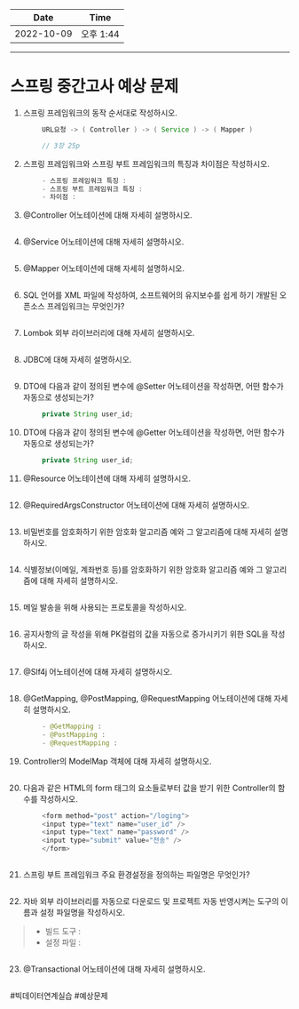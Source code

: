 |    Date    |  Time   |
|:----------:|:-------:|
| 2022-10-09 | 오후 1:44 |

---

# 스프링 중간고사 예상 문제

1. 스프링 프레임워크의 동작 순서대로 작성하시오.
```java
        URL요청 -> ( Controller ) -> ( Service ) -> ( Mapper )

        // 3장 25p
```


2. 스프링 프레임워크와 스프링 부트 프레임워크의 특징과 차이점은 작성하시오.
```java
        - 스프링 프레임워크 특징 : 
        - 스프링 부트 프레임워크 특징 : 
        - 차이점 :
```

3. @Controller 어노테이션에 대해 자세히 설명하시오.
```java

```

4. @Service 어노테이션에 대해 자세히 설명하시오.
```java

```

5. @Mapper 어노테이션에 대해 자세히 설명하시오.
```java

```

6. SQL 언어를 XML 파일에 작성하여, 소프트웨어의 유지보수를 쉽게 하기 개발된 오픈소스 프레임워크는 무엇인가?
```java

```

7. Lombok 외부 라이브러리에 대해 자세히 설명하시오.
```java

```

8. JDBC에 대해 자세히 설명하시오.
```java

```

9. DTO에 다음과 같이 정의된 변수에 @Setter 어노테이션을 작성하면, 어떤 함수가 자동으로 생성되는가?
```java
        private String user_id;
```



10. DTO에 다음과 같이 정의된 변수에 @Getter 어노테이션을 작성하면, 어떤 함수가 자동으로 생성되는가?
```java
        private String user_id;
```



11. @Resource 어노테이션에 대해 자세히 설명하시오.
```java

```

12. @RequiredArgsConstructor 어노테이션에 대해 자세히 설명하시오.
```java

```

13. 비밀번호를 암호화하기 위한 암호화 알고리즘 예와 그 알고리즘에 대해 자세히 설명하시오.
```java

```

14. 식별정보(이메일, 계좌번호 등)를 암호화하기 위한 암호화 알고리즘 예와 그 알고리즘에 대해 자세히 설명하시오.
```java

```

15. 메일 발송을 위해 사용되는 프로토콜을 작성하시오.
```java

```

16. 공지사항의 글 작성을 위해 PK컬럼의 값을 자동으로 증가시키기 위한 SQL을 작성하시오.
```java

```

17. @Slf4j 어노테이션에 대해 자세히 설명하시오.
```java

```

18. @GetMapping, @PostMapping, @RequestMapping 어노테이션에 대해 자세히 설명하시오.
```java
        - @GetMapping :
        - @PostMapping :
        - @RequestMapping :
```

19. Controller의 ModelMap 객체에 대해 자세히 설명하시오.
```java

```

20. 다음과 같은 HTML의 form 태그의 요소들로부터 값을 받기 위한 Controller의 함수를 작성하시오.
```java
        <form method="post" action="/loging">
        <input type="text" name="user_id" />
        <input type="text" name="password" />
        <input type="submit" value="전송" />
        </form>
```
```java

```

21. 스프링 부트 프레임워크 주요 환경설정을 정의하는 파일명은 무엇인가?

```java

```

22. 자바 외부 라이브러리를 자동으로 다운로드 및 프로젝트 자동 반영시켜는 도구의 이름과 설정 파일명을 작성하시오.
 > - 빌드 도구 :
 > - 설정 파일 :
```java

```

23. @Transactional 어노테이션에 대해 자세히 설명하시오.
```java

```


#빅데이터연계실습 #예상문제